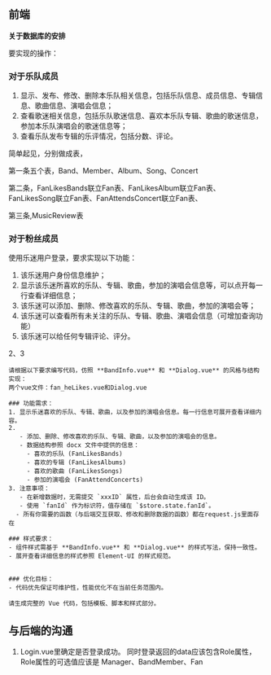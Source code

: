 ## 前端

**关于数据库的安排**

要实现的操作：

### 对于乐队成员

1. 显示、发布、修改、删除本乐队相关信息，包括乐队信息、成员信息、专辑信息、歌曲信息、演唱会信息；
2. 查看歌迷相关信息，包括乐队歌迷信息、喜欢本乐队专辑、歌曲的歌迷信息，参加本乐队演唱会的歌迷信息等；
3. 查看乐队发布专辑的乐评情况，包括分数、评论。



简单起见，分别做成表，

第一条五个表，Band、Member、Album、Song、Concert

第二条，FanLikesBands联立Fan表、FanLikesAlbum联立Fan表、FanLikesSong联立Fan表、FanAttendsConcert联立Fan表、

第三条,MusicReview表 



### 对于粉丝成员

使用乐迷用户登录，要求实现以下功能：

1. 该乐迷用户身份信息维护；
2. 显示该乐迷所喜欢的乐队、专辑、歌曲，参加的演唱会信息等，可以点开每一行查看详细信息；
3. 该乐迷可以添加、删除、修改喜欢的乐队、专辑、歌曲，参加的演唱会等；
4. 该乐迷可以查看所有未关注的乐队、专辑、歌曲、演唱会信息（可增加查询功能）
5. 该乐迷可以给任何专辑评论、评分。



2、3

```
请根据以下要求编写代码，仿照 **BandInfo.vue** 和 **Dialog.vue** 的风格与结构实现：  
两个vue文件：fan_heLikes.vue和Dialog.vue

### 功能需求：
1. 显示乐迷喜欢的乐队、专辑、歌曲，以及参加的演唱会信息。每一行信息可展开查看详细内容。
2. 
   - 添加、删除、修改喜欢的乐队、专辑、歌曲，以及参加的演唱会的信息。
   - 数据结构参照 docx 文件中提供的信息：
     - 喜欢的乐队 (FanLikesBands)
     - 喜欢的专辑 (FanLikesAlbums)
     - 喜欢的歌曲 (FanLikesSongs)
     - 参加的演唱会 (FanAttendConcerts)
3. 注意事项：
   - 在新增数据时，无需提交 `xxxID` 属性，后台会自动生成该 ID。
   - 使用 `fanId` 作为标识符，值存储在 `$store.state.fanId`。
  - 所有你需要的函数（与后端交互获取、修改和删除数据的函数）都在request.js里面存在

### 样式要求：
- 组件样式需基于 **BandInfo.vue** 和 **Dialog.vue** 的样式写法，保持一致性。
- 展开查看详细信息的样式参照 Element-UI 的样式规范。  


### 优化目标：
- 代码优先保证可维护性，性能优化不在当前任务范围内。  

请生成完整的 Vue 代码，包括模板、脚本和样式部分。
```





## 与后端的沟通

1. Login.vue里确定是否登录成功。 同时登录返回的data应该包含Role属性，Role属性的可选值应该是 Manager、BandMember、Fan